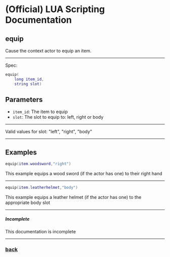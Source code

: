 
# (Official) LUA Scripting Documentation

## equip

Cause the context actor to equip an item.

___

Spec:

```lua
equip(
	long item_id,
	string slot)
```

## Parameters

- `item_id`: The item to equip
- `slot`: The slot to equip to: left, right or body

___

Valid values for slot: "left", "right", "body"

___

## Examples

```lua
equip(item.woodsword,"right")
```

This example equips a wood sword (if the actor has one) to their right hand

___

```lua
equip(item.leatherhelmet,"body")
```

This example equips a leather helmet (if the actor has one) to the appropriate body slot

___

##### Incomplete

This documentation is incomplete

___

### [back](../inventory)
